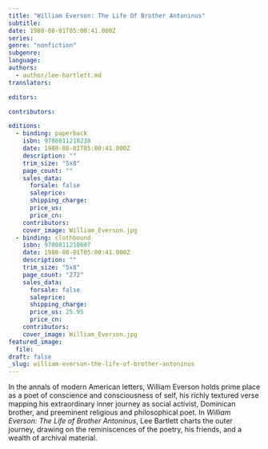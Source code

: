 ```yaml
---
title: "William Everson: The Life Of Brother Antoninus"
subtitle:
date: 1988-08-01T05:00:41.000Z
series:
genre: "nonfiction"
subgenre:
language:
authors:
  - author/lee-bartlett.md
translators:

editors:

contributors:

editions:
  - binding: paperback
    isbn: 9780811218238
    date: 1988-08-01T05:00:41.000Z
    description: ""
    trim_size: "5x8"
    page_count: ""
    sales_data:
      forsale: false
      saleprice:
      shipping_charge:
      price_us:
      price_cn:
    contributors:
    cover_image: William_Everson.jpg
  - binding: clothbound
    isbn: 9780811210607
    date: 1988-08-01T05:00:41.000Z
    description: ""
    trim_size: "5x8"
    page_count: "272"
    sales_data:
      forsale: false
      saleprice:
      shipping_charge:
      price_us: 25.95
      price_cn:
    contributors:
    cover_image: William_Everson.jpg
featured_image:
  file:
draft: false
_slug: william-everson-the-life-of-brother-antoninus
---
```


In the annals of modern American letters, William Everson holds prime place as a poet of conscience and consciousness of self, his richly textured verse mapping his extraordinary inner journey as social activist, Dominican brother, and preeminent religious and philosophical poet. In _William Everson: The Life of Brother Antoninus_, Lee Bartlett charts the outer journey, drawing on the reminiscences of the poetry, his friends, and a wealth of archival material.

